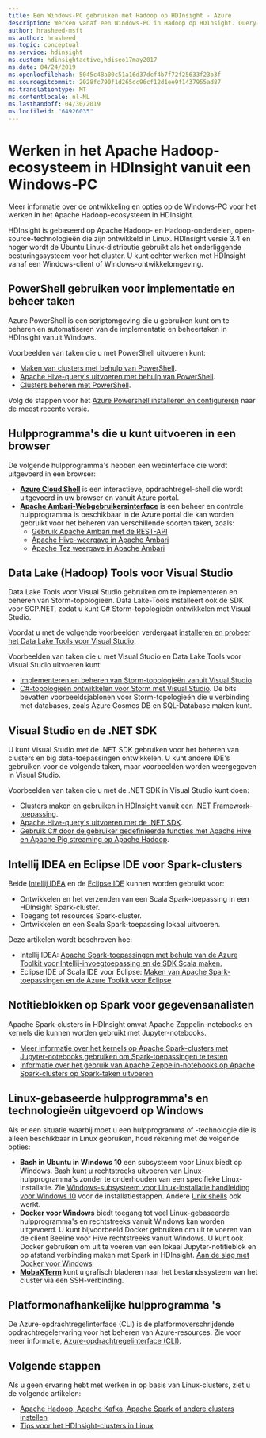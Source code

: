 ```yaml
---
title: Een Windows-PC gebruiken met Hadoop op HDInsight - Azure
description: Werken vanaf een Windows-PC in Hadoop op HDInsight. Query-clusters met PowerShell, Visual Studio en Linux-hulpprogramma's en beheren. Ontwikkeling van big data-oplossingen met .NET.
author: hrasheed-msft
ms.author: hrasheed
ms.topic: conceptual
ms.service: hdinsight
ms.custom: hdinsightactive,hdiseo17may2017
ms.date: 04/24/2019
ms.openlocfilehash: 5045c48a00c51a16d37dcf4b7f72f25633f23b3f
ms.sourcegitcommit: 2028fc790f1d265dc96cf12d1ee9f1437955ad87
ms.translationtype: MT
ms.contentlocale: nl-NL
ms.lasthandoff: 04/30/2019
ms.locfileid: "64926035"
---
```

# <a name="work-in-the-apache-hadoop-ecosystem-on-hdinsight-from-a-windows-pc"></a>Werken in het Apache Hadoop-ecosysteem in HDInsight vanuit een Windows-PC

Meer informatie over de ontwikkeling en opties op de Windows-PC voor het werken in het Apache Hadoop-ecosysteem in HDInsight. 

HDInsight is gebaseerd op Apache Hadoop- en Hadoop-onderdelen, open-source-technologieën die zijn ontwikkeld in Linux. HDInsight versie 3.4 en hoger wordt de Ubuntu Linux-distributie gebruikt als het onderliggende besturingssysteem voor het cluster. U kunt echter werken met HDInsight vanaf een Windows-client of Windows-ontwikkelomgeving.

## <a name="use-powershell-for-deployment-and-management-tasks"></a>PowerShell gebruiken voor implementatie en beheer taken
Azure PowerShell is een scriptomgeving die u gebruiken kunt om te beheren en automatiseren van de implementatie en beheertaken in HDInsight vanuit Windows.

Voorbeelden van taken die u met PowerShell uitvoeren kunt:

* [Maken van clusters met behulp van PowerShell](hdinsight-hadoop-create-linux-clusters-azure-powershell.md).
* [Apache Hive-query's uitvoeren met behulp van PowerShell](hadoop/apache-hadoop-use-hive-powershell.md).
* [Clusters beheren met PowerShell](hdinsight-administer-use-powershell.md).

Volg de stappen voor het [Azure Powershell installeren en configureren](https://docs.microsoft.com/powershell/azure/install-az-ps) naar de meest recente versie.

## <a name="utilities-you-can-run-in-a-browser"></a>Hulpprogramma's die u kunt uitvoeren in een browser
De volgende hulpprogramma's hebben een webinterface die wordt uitgevoerd in een browser:
* **[Azure Cloud Shell](https://docs.microsoft.com/azure/cloud-shell/overview)**  is een interactieve, opdrachtregel-shell die wordt uitgevoerd in uw browser en vanuit Azure portal.
* **[Apache Ambari-Webgebruikersinterface](hdinsight-hadoop-manage-ambari.md)**  is een beheer en controle hulpprogramma is beschikbaar in de Azure portal die kan worden gebruikt voor het beheren van verschillende soorten taken, zoals:
    * [Gebruik Apache Ambari met de REST-API](hdinsight-hadoop-manage-ambari-rest-api.md)
    * [Apache Hive-weergave in Apache Ambari](hadoop/apache-hadoop-use-hive-ambari-view.md)
    * [Apache Tez weergave in Apache Ambari](hdinsight-debug-ambari-tez-view.md)

## <a name="data-lake-hadoop-tools-for-visual-studio"></a>Data Lake (Hadoop) Tools voor Visual Studio
Data Lake Tools voor Visual Studio gebruiken om te implementeren en beheren van Storm-topologieën. Data Lake-Tools installeert ook de SDK voor SCP.NET, zodat u kunt C# Storm-topologieën ontwikkelen met Visual Studio.

Voordat u met de volgende voorbeelden verdergaat [installeren en probeer het Data Lake Tools voor Visual Studio](hadoop/apache-hadoop-visual-studio-tools-get-started.md). 

Voorbeelden van taken die u met Visual Studio en Data Lake Tools voor Visual Studio uitvoeren kunt:
* [Implementeren en beheren van Storm-topologieën vanuit Visual Studio](storm/apache-storm-deploy-monitor-topology-linux.md)
* [C#-topologieën ontwikkelen voor Storm met Visual Studio](storm/apache-storm-develop-csharp-visual-studio-topology.md). De bits bevatten voorbeeldsjablonen voor Storm-topologieën die u verbinding met databases, zoals Azure Cosmos DB en SQL-Database maken kunt.

## <a name="visual-studio-and-the-net-sdk"></a>Visual Studio en de .NET SDK 

U kunt Visual Studio met de .NET SDK gebruiken voor het beheren van clusters en big data-toepassingen ontwikkelen. U kunt andere IDE's gebruiken voor de volgende taken, maar voorbeelden worden weergegeven in Visual Studio.

Voorbeelden van taken die u met de .NET SDK in Visual Studio kunt doen:
* [Clusters maken en gebruiken in HDInsight vanuit een .NET Framework-toepassing](hdinsight-hadoop-create-linux-clusters-dotnet-sdk.md).
* [Apache Hive-query's uitvoeren met de .NET SDK](hadoop/apache-hadoop-use-hive-dotnet-sdk.md).
* [Gebruik C# door de gebruiker gedefinieerde functies met Apache Hive en Apache Pig streaming op Apache Hadoop](hadoop/apache-hadoop-hive-pig-udf-dotnet-csharp.md).

## <a name="intellij-idea-and-eclipse-ide-for-spark-clusters"></a>Intellij IDEA en Eclipse IDE voor Spark-clusters
Beide [Intellij IDEA](https://www.jetbrains.com/idea/download) en de [Eclipse IDE](https://www.eclipse.org/downloads/) kunnen worden gebruikt voor:
* Ontwikkelen en het verzenden van een Scala Spark-toepassing in een HDInsight Spark-cluster.
* Toegang tot resources Spark-cluster.
* Ontwikkelen en een Scala Spark-toepassing lokaal uitvoeren.

Deze artikelen wordt beschreven hoe: 
* Intellij IDEA: [Apache Spark-toepassingen met behulp van de Azure Toolkit voor Intellij-invoegtoepassing en de SDK Scala maken.](spark/apache-spark-intellij-tool-plugin.md)
* Eclipse IDE of Scala IDE voor Eclipse: [Maken van Apache Spark-toepassingen en de Azure Toolkit voor Eclipse](spark/apache-spark-eclipse-tool-plugin.md) 


## <a name="notebooks-on-spark-for-data-scientists"></a>Notitieblokken op Spark voor gegevensanalisten 
Apache Spark-clusters in HDInsight omvat Apache Zeppelin-notebooks en kernels die kunnen worden gebruikt met Jupyter-notebooks. 

* [Meer informatie over het kernels op Apache Spark-clusters met Jupyter-notebooks gebruiken om Spark-toepassingen te testen](spark/apache-spark-zeppelin-notebook.md)
* [Informatie over het gebruik van Apache Zeppelin-notebooks op Apache Spark-clusters op Spark-taken uitvoeren](spark/apache-spark-jupyter-notebook-kernels.md) 

## <a name="run-linux-based-tools-and-technologies-on-windows"></a>Linux-gebaseerde hulpprogramma's en technologieën uitgevoerd op Windows

Als er een situatie waarbij moet u een hulpprogramma of -technologie die is alleen beschikbaar in Linux gebruiken, houd rekening met de volgende opties:

* **Bash in Ubuntu in Windows 10** een subsysteem voor Linux biedt op Windows. Bash kunt u rechtstreeks uitvoeren van Linux-hulpprogramma's zonder te onderhouden van een specifieke Linux-installatie. Zie [Windows-subsysteem voor Linux-installatie handleiding voor Windows 10](https://docs.microsoft.com/windows/wsl/install-win10) voor de installatiestappen.  Andere [Unix shells](https://www.gnu.org/software/bash/) ook werkt.
* **Docker voor Windows** biedt toegang tot veel Linux-gebaseerde hulpprogramma's en rechtstreeks vanuit Windows kan worden uitgevoerd. U kunt bijvoorbeeld Docker gebruiken om uit te voeren van de client Beeline voor Hive rechtstreeks vanuit Windows. U kunt ook Docker gebruiken om uit te voeren van een lokaal Jupyter-notitieblok en op afstand verbinding maken met Spark in HDInsight. [Aan de slag met Docker voor Windows](https://docs.docker.com/docker-for-windows/)
* **[MobaXTerm](https://mobaxterm.mobatek.net/)**  kunt u grafisch bladeren naar het bestandssysteem van het cluster via een SSH-verbinding.

## <a name="cross-platform-tools"></a>Platformonafhankelijke hulpprogramma 's

De Azure-opdrachtregelinterface (CLI) is de platformoverschrijdende opdrachtregelervaring voor het beheren van Azure-resources.  Zie voor meer informatie, [Azure-opdrachtregelinterface (CLI)](https://docs.microsoft.com/cli/azure/?view=azure-cli-latest).

## <a name="next-steps"></a>Volgende stappen
Als u geen ervaring hebt met werken in op basis van Linux-clusters, ziet u de volgende artikelen:
* [Apache Hadoop, Apache Kafka, Apache Spark of andere clusters instellen](hdinsight-hadoop-provision-linux-clusters.md)
* [Tips voor het HDInsight-clusters in Linux](hdinsight-hadoop-linux-information.md)
